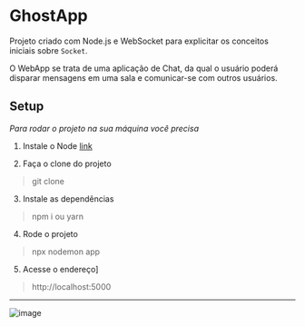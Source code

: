 # GhostApp  

Projeto criado com Node.js e WebSocket para explicitar os conceitos iniciais sobre `Socket`.

O WebApp se trata de uma aplicação de Chat, da qual o usuário poderá disparar mensagens em uma sala e comunicar-se com outros usuários.

## Setup

*Para rodar o projeto na sua máquina você precisa*

1. Instale o Node
 [link](https://nodejs.org/en/)

2. Faça o clone do projeto 
 > git clone 

3.  Instale as dependências
> npm i ou yarn 

4. Rode o projeto 
> npx nodemon app

5. Acesse o endereço]

> http://localhost:5000

---

![image](https://user-images.githubusercontent.com/61711182/192402916-38c01e89-ea6c-43f6-9f5a-37df353fd41c.png)
